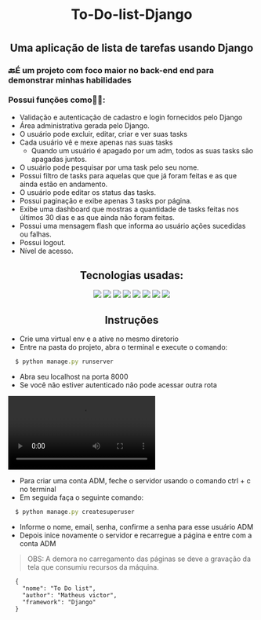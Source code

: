 <div align="center">
<h1>To-Do-list-Django<h1>
<h2>Uma aplicação de lista de tarefas usando Django</h2>
</div>

<h3>🔙É um projeto com foco maior no back-end end para demonstrar minhas habilidades<br><br>
Possui funções como👩‍💻:</h3>

- Validação e autenticação de cadastro e login fornecidos pelo Django
- Área administrativa gerada pelo Django.
- O usuário pode excluir, editar, criar e ver suas tasks
- Cada usuário vê e mexe apenas nas suas tasks
  - Quando um usuário é apagado por um adm, todos as suas tasks são apagadas juntos.
- O usuário pode pesquisar por uma task pelo seu nome.
- Possui filtro de tasks para aquelas que que já foram feitas e as que ainda estão en andamento.
- O usuário pode editar os status das tasks.
- Possui paginação e exibe apenas 3 tasks por página.
- Exibe uma dashboard que mostras a quantidade de tasks feitas nos últimos 30 dias e as que ainda não foram feitas.
- Possui uma mensagem flash que informa ao usuário ações sucedidas ou falhas.
- Possui logout.
- Nível de acesso.

<div align="center">
  <h2>Tecnologias usadas:</h2>
  <img src="https://img.shields.io/badge/Python-3776AB?style=for-the-badge&logo=python&logoColor=white">
  <img src="https://img.shields.io/badge/Django-092E20?style=for-the-badge&logo=django&logoColor=white">
  <img src="https://img.shields.io/badge/SQLite-07405E?style=for-the-badge&logo=sqlite&logoColor=white">
  <img src="https://img.shields.io/badge/jQuery-0769AD?style=for-the-badge&logo=jquery&logoColor=white">
  <img src="https://img.shields.io/badge/JavaScript-323330?style=for-the-badge&logo=javascript&logoColor=F7DF1E">
  <img src="https://img.shields.io/badge/Bootstrap-563D7C?style=for-the-badge&logo=bootstrap&logoColor=white">
  <img src="https://img.shields.io/badge/HTML5-E34F26?style=for-the-badge&logo=html5&logoColor=white">
  <img src="https://img.shields.io/badge/CSS3-1572B6?style=for-the-badge&logo=css3&logoColor=white">
</div>

<h2 align="center">Instruções</h2>

- Crie uma virtual env e a ative no mesmo diretorio
- Entre na pasta do projeto, abra o terminal e execute o comando:
```ruby
  $ python manage.py runserver
```
- Abra seu localhost na porta 8000
- Se você não estiver autenticado não pode acessar outra rota

<video src="https://user-images.githubusercontent.com/103688000/182720513-de0bd207-c436-4aef-a3a4-c27fa6e62e83.mp4"></video>

- Para criar uma conta ADM, feche o servidor usando o comando ctrl + c no terminal
- Em seguida faça o seguinte comando:
```ruby
  $ python manage.py createsuperuser
```
- Informe o nome, email, senha, confirme a senha para esse usuário ADM
- Depois inice novamente o servidor e recarregue a página e entre com a conta ADM

> OBS: A demora no carregamento das páginas se deve a gravação da tela que consumiu recursos da máquina.

```
  {
    "nome": "To Do list",
    "author": "Matheus victor",
    "framework": "Django"
  }
```
